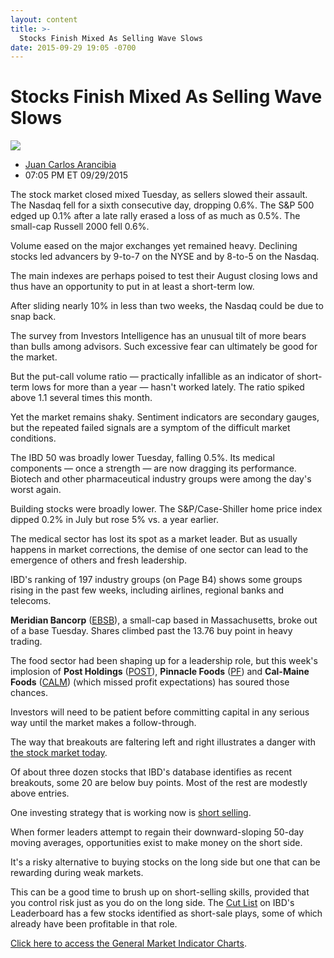```yaml
---
layout: content
title: >-
  Stocks Finish Mixed As Selling Wave Slows
date: 2015-09-29 19:05 -0700
---
```



Stocks Finish Mixed As Selling Wave Slows
==========================================


![](https://www.investors.com/wp-content/uploads/ibd-migrated-images/MPv_150930_635791377224976674.png)

* [Juan Carlos Arancibia](https://www.investors.com/author/juan-carlos-arancibia/ "Posts by Juan Carlos Arancibia")
* 07:05 PM ET 09/29/2015




  

The stock market closed mixed Tuesday, as sellers slowed their assault. The Nasdaq fell for a sixth consecutive day, dropping 0.6%. The S&P 500 edged up 0.1% after a late rally erased a loss of as much as 0.5%. The small-cap Russell 2000 fell 0.6%.

  

Volume eased on the major exchanges yet remained heavy. Declining stocks led advancers by 9-to-7 on the NYSE and by 8-to-5 on the Nasdaq.

  

The main indexes are perhaps poised to test their August closing lows and thus have an opportunity to put in at least a short-term low.

  

After sliding nearly 10% in less than two weeks, the Nasdaq could be due to snap back.

  

The survey from Investors Intelligence has an unusual tilt of more bears than bulls among advisors. Such excessive fear can ultimately be good for the market.

  

But the put-call volume ratio — practically infallible as an indicator of short-term lows for more than a year — hasn't worked lately. The ratio spiked above 1.1 several times this month.

  

Yet the market remains shaky. Sentiment indicators are secondary gauges, but the repeated failed signals are a symptom of the difficult market conditions.

  

The IBD 50 was broadly lower Tuesday, falling 0.5%. Its medical components — once a strength — are now dragging its performance. Biotech and other pharmaceutical industry groups were among the day's worst again.

  

Building stocks were broadly lower. The S&P/Case-Shiller home price index dipped 0.2% in July but rose 5% vs. a year earlier.

  

The medical sector has lost its spot as a market leader. But as usually happens in market corrections, the demise of one sector can lead to the emergence of others and fresh leadership.

  

IBD's ranking of 197 industry groups (on Page B4) shows some groups rising in the past few weeks, including airlines, regional banks and telecoms.

  

**Meridian Bancorp** ([EBSB](https://research.investors.com/quote.aspx?symbol=EBSB)), a small-cap based in Massachusetts, broke out of a base Tuesday. Shares climbed past the 13.76 buy point in heavy trading.

  

The food sector had been shaping up for a leadership role, but this week's implosion of **Post Holdings** ([POST](https://research.investors.com/quote.aspx?symbol=POST)), **Pinnacle Foods** ([PF](https://research.investors.com/quote.aspx?symbol=PF)) and **Cal-Maine Foods** ([CALM](https://research.investors.com/quote.aspx?symbol=CALM)) (which missed profit expectations) has soured those chances.

  

Investors will need to be patient before committing capital in any serious way until the market makes a follow-through.

  

The way that breakouts are faltering left and right illustrates a danger with [the stock market today](https://www.investors.com/stock-market-today/).

  

Of about three dozen stocks that IBD's database identifies as recent breakouts, some 20 are below buy points. Most of the rest are modestly above entries.

  

One investing strategy that is working now is [short selling](http://news.investors.com/investing/the-short-side.htm).

  

When former leaders attempt to regain their downward-sloping 50-day moving averages, opportunities exist to make money on the short side.

  

It's a risky alternative to buying stocks on the long side but one that can be rewarding during weak markets.

  

This can be a good time to brush up on short-selling skills, provided that you control risk just as you do on the long side. The [Cut List](http://leaderboard.investors.com/leaderboard/cutlist/) on IBD's Leaderboard has a few stocks identified as short-sale plays, some of which already have been profitable in that role.

  

[Click here to access the General Market Indicator Charts](https://www.investors.com/pdf/GMI_093015.pdf).




